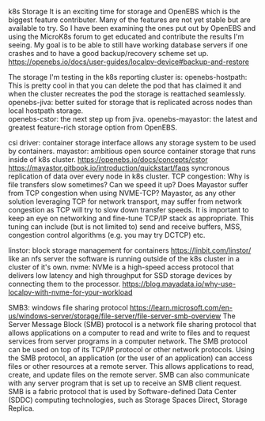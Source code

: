 k8s Storage
It is an exciting time for storage and OpenEBS which is the biggest feature contributer. Many of the features are not yet stable but are available to try. So I have been examining the ones put out by OpenEBS and using the MicroK8s forum to get educated and contribute the results I'm seeing.
My goal is to be able to still have working database servers if one crashes and to have a good backup/recovery scheme set up.
https://openebs.io/docs/user-guides/localpv-device#backup-and-restore

The storage I'm testing in the k8s reporting cluster is:
openebs-hostpath: This is pretty cool in that you can delete the pod that has claimed it and when the cluster recreates the pod the storage is reattached seamlessly.
openebs-jiva: better suited for storage that is replicated across nodes than local hostpath storage.  
openebs-cstor: the next step up from jiva.
openebs-mayastor: the latest and greatest feature-rich storage option from OpenEBS.

csi driver: container storage interface
allows any storage system to be used by containers.
mayastor: ambitious open source container storage that runs inside of k8s cluster. 
https://openebs.io/docs/concepts/cstor
https://mayastor.gitbook.io/introduction/quickstart/faqs
syncronous replication of data over every node in k8s cluster.
TCP congestion:
Why is file transfers slow sometimes?  Can we speed it up? 
Does Mayastor suffer from TCP congestion when using NVME-TCP?
Mayastor, as any other solution leveraging TCP for network transport, may suffer from network congestion as TCP will try to slow down transfer speeds. It is important to keep an eye on networking and fine-tune TCP/IP stack as appropriate. This tuning can include (but is not limited to) send and receive buffers, MSS, congestion control algorithms (e.g. you may try DCTCP) etc.

linstor: block storage management for containers
https://linbit.com/linstor/
like an nfs server the software is running outside of the k8s cluster in a cluster of it's own.
nvme: NVMe is a high-speed access protocol that delivers low latency and high throughput for SSD storage devices by connecting them to the processor.
https://blog.mayadata.io/why-use-localpv-with-nvme-for-your-workload

SMB3: windows file sharing protocol
https://learn.microsoft.com/en-us/windows-server/storage/file-server/file-server-smb-overview
The Server Message Block (SMB) protocol is a network file sharing protocol that allows applications on a computer to read and write to files and to request services from server programs in a computer network. The SMB protocol can be used on top of its TCP/IP protocol or other network protocols. Using the SMB protocol, an application (or the user of an application) can access files or other resources at a remote server. This allows applications to read, create, and update files on the remote server. SMB can also communicate with any server program that is set up to receive an SMB client request. SMB is a fabric protocol that is used by Software-defined Data Center (SDDC) computing technologies, such as Storage Spaces Direct, Storage Replica. 